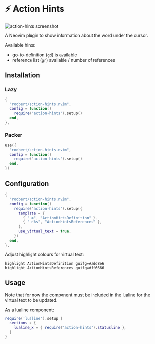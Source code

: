 # :zap: Action Hints

![action-hints screenshot](https://user-images.githubusercontent.com/226654/217480442-ae97682d-c2e1-4dc3-a9d6-7d646ca4d025.gif)

A Neovim plugin to show information about the word under the cursor.

Available hints:

- go-to-definition (`gd`) is available
- reference list (`gr`) available / number of references

## Installation

### Lazy

```lua
{
  "roobert/action-hints.nvim",
  config = function()
    require("action-hints").setup()
  end,
},
```

### Packer

```lua
use({
  "roobert/action-hints.nvim",
  config = function()
    require("action-hints").setup()
  end,
})
```

## Configuration

```lua
{
  "roobert/action-hints.nvim",
  config = function()
    require("action-hints").setup({
      template = {
        { " ⊛", "ActionHintsDefinition" },
        { " ↱%s", "ActionHintsReferences" },
      },
      use_virtual_text = true,
    })
  end,
},
```

Adjust highlight colours for virtual text:

```
highlight ActionHintsDefinition guifg=#add8e6
highlight ActionHintsReferences guifg=#ff6666
```

## Usage

Note that for now the component must be included in the lualine for the virtual text to
be updated.

As a lualine component:

```lua
require('lualine').setup {
  sections = {
    lualine_x = { require("action-hints").statusline },
  }
}
```
